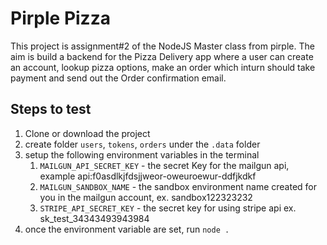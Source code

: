 # Pirple Pizza

This project is assignment#2 of the NodeJS Master class from pirple. The aim is build a backend for the Pizza Delivery app where a user can create an account, lookup pizza options, make an order which inturn should take payment and send out the Order confirmation email.

## Steps to test

1. Clone or download the project
2. create folder `users`, `tokens`, `orders` under the `.data` folder
3. setup the following environment variables in the terminal
   1. `MAILGUN_API_SECRET_KEY` - the secret Key for the mailgun api, example api:f0asdlkjfdsjjweor-oweuroewur-ddfjkdkf
   2. `MAILGUN_SANDBOX_NAME` - the sandbox environment name created for you in the mailgun account, ex. sandbox122323232
   3. `STRIPE_API_SECRET_KEY` - the secret key for using stripe api ex. sk_test_34343493943984
4. once the environment variable are set, run `node .`
